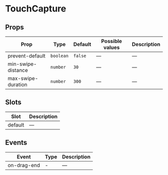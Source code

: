# TouchCapture


<!-- api-tables:start -->
## Props

| Prop               | Type      | Default | Possible values | Description |
| ------------------ | --------- | ------- | --------------- | ----------- |
| prevent-default    | `boolean` | `false` | —               | —           |
| min-swipe-distance | `number`  | `30`    | —               | —           |
| max-swipe-duration | `number`  | `300`   | —               | —           |


## Slots

| Slot    | Description |
| ------- | ----------- |
| default | —           |


## Events

| Event       | Type | Description |
| ----------- | ---- | ----------- |
| on-drag-end | -    | —           |
<!-- api-tables:end -->
